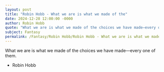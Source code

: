 ```yaml
---
layout: post
title: "Robin Hobb - What we are is what we made of the"
date: 2024-12-28 12:00:00 -0000
author: Robin Hobb
quote: "What we are is what we made of the choices we have made—every one of them."
subject: Fantasy
permalink: /Fantasy/Robin Hobb/Robin Hobb - What we are is what we made of the
---
```


What we are is what we made of the choices we have made—every one of them.

- Robin Hobb
